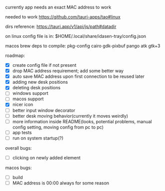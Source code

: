 currently app needs an exact MAC address to work

needed to work
https://github.com/tauri-apps/tao#linux

dirs reference:
https://tauri.app/v1/api/js/path#datadir

on linux config file is in:
$HOME/.local/share/idasen-tray/config.json

macos brew deps to compile:
pkg-config
cairo
gdk-pixbuf
pango
atk
gtk+3

roadmap:

- [x] create config file if not present
- [x] drop MAC address requirement; add some better way
- [x] auto save MAC address upon first connection to be reused later
- [x] adding new desk positions
- [x] deleting desk positions
- [ ] windows support
- [ ] macos support
- [x] nicer icon
- [ ] better input window decorator
- [ ] better desk moving behavior(currently it moves weirdly)
- [ ] more information inside README(looks, potential problems, manual config setting, moving config from pc to pc)
- [ ] app tests
- [ ] run on system startup(?)

overall bugs:
- [ ] clicking on newly added element

macos bugs:
- [ ] build
- [ ] MAC address is 00:00 always for some reason